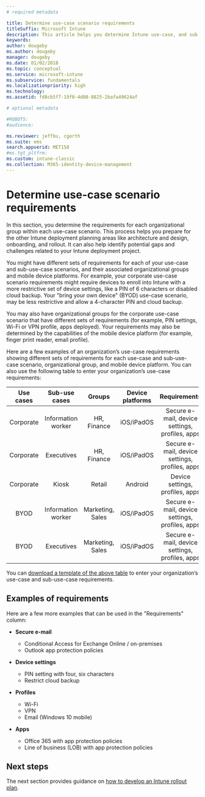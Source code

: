 ```yaml
---
# required metadata

title: Determine use-case scenario requirements
titleSuffix: Microsoft Intune
description: This article helps you determine Intune use-case, and sub-use-case scenario requirements for an Microsoft Intune cloud-only implementation.
keywords:
author: dougeby
ms.author: dougeby
manager: dougeby
ms.date: 01/02/2018
ms.topic: conceptual
ms.service: microsoft-intune
ms.subservice: fundamentals
ms.localizationpriority: high
ms.technology:
ms.assetid: fd8cb5f7-19f0-4d80-8825-2bafa49624af

# optional metadata

#ROBOTS:
#audience:

ms.reviewer: jeffbu, cgerth
ms.suite: ems
search.appverid: MET150
#ms.tgt_pltfrm:
ms.custom: intune-classic
ms.collection: M365-identity-device-management
---
```


# Determine use-case scenario requirements

In this section, you determine the requirements for each organizational group within each use-case scenario. This process helps you prepare for the other Intune deployment planning areas like architecture and design, onboarding, and rollout. It can also help identify potential gaps and challenges related to your Intune deployment project.

You might have different sets of requirements for each of your use-case and sub-use-case scenarios, and their associated organizational groups and mobile device platforms. For example, your corporate use-case scenario requirements might require devices to enroll into Intune with a more restrictive set of device settings, like a PIN of 6 characters or disabled cloud backup. Your "bring your own device" (BYOD) use-case scenario, may be less restrictive and allow a 4-character PIN and cloud backup.

You may also have organizational groups for the corporate use-case scenario that have different sets of requirements (for example, PIN settings, Wi-Fi or VPN profile, apps deployed). Your requirements may also be determined by the capabilities of the mobile device platform (for example, finger print reader, email profile).

Here are a few examples of an organization’s use-case requirements showing different sets of requirements for each use-case and sub-use-case scenario, organizational group, and mobile device platform. You can also use the following table to enter your organization’s use-case requirements:

| **Use cases** | **Sub-use cases** | **Groups** | **Device platforms** | **Requirements** |
|:---:|:---:|:---:|:---:|:---:|
| Corporate | Information worker | HR, Finance | iOS/iPadOS | Secure e-mail, device settings, profiles, apps |                                                          
| Corporate | Executives | HR, Finance | iOS/iPadOS | Secure e-mail, device settings, profiles, apps |                                                         
| Corporate | Kiosk | Retail | Android | Device settings, profiles, apps |
| BYOD | Information worker | Marketing, Sales | iOS/iPadOS | Secure e-mail, device settings, profiles, apps |                                                         
| BYOD | Executives | Marketing, Sales | iOS/iPadOS | Secure e-mail, device settings, profiles, apps |

You can [download a template of the above table](https://gallery.technet.microsoft.com/Intune-deployment-planning-fae156c2?redir=0) to enter your organization’s use-case and sub-use-case requirements.


## Examples of requirements

Here are a few more examples that can be used in the "Requirements" column:

- **Secure e-mail**
  - Conditional Access for Exchange Online / on-premises
  - Outlook app protection policies

- **Device settings**
  - PIN setting with four, six characters
  - Restrict cloud backup

- **Profiles**
  - Wi-Fi
  - VPN
  - Email (Windows 10 mobile)

- **Apps**
  - Office 365 with app protection policies
  - Line of business (LOB) with app protection policies

## Next steps

The next section provides guidance on [how to develop an Intune rollout plan](planning-guide-rollout-plan.md).
